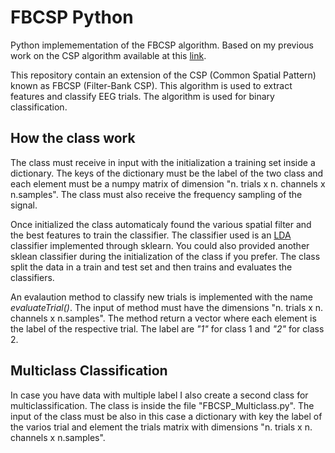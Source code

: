# FBCSP Python
Python implemementation of the FBCSP algorithm. Based on my previous work on the CSP algorithm available at this [link](https://github.com/jesus-333/CSP-Python).

This repository contain an extension of the CSP (Common Spatial Pattern) known as FBCSP (Filter-Bank CSP). This algorithm is used to extract features and classify EEG trials. The algorithm is used for binary classification.

## How the class work
The class must receive in input with the initialization a training set inside a dictionary. The keys of the dictionary must be the label of the two class and each element must be a numpy matrix of dimension "n. trials x n. channels x n.samples". The class must also receive the frequency sampling of the signal.

Once initialized the class automaticaly found the various spatial filter and the best features to train the classifier. The classifier used is an [LDA](https://en.wikipedia.org/wiki/Linear_discriminant_analysis) classifier implemented through sklearn. You could also provided another sklean classifier during the initialization of the class if you prefer. The class split the data in a train and test set and then trains and evaluates the classifiers.

An evalaution method to classify new trials is implemented with the name *evaluateTrial()*. The input of method must have the dimensions "n. trials x n. channels x n.samples". The method return a vector where each element is the label of the respective trial. The label are *"1"* for class 1 and *"2"* for class 2.

## Multiclass Classification
In case you have data with multiple label I also create a second class for multiclassification. The class is inside the file "FBCSP_Multiclass.py". The input of the class must be also in this case a dictionary with key the label of the varios trial and element the trials matrix with dimensions "n. trials x n. channels x n.samples".
